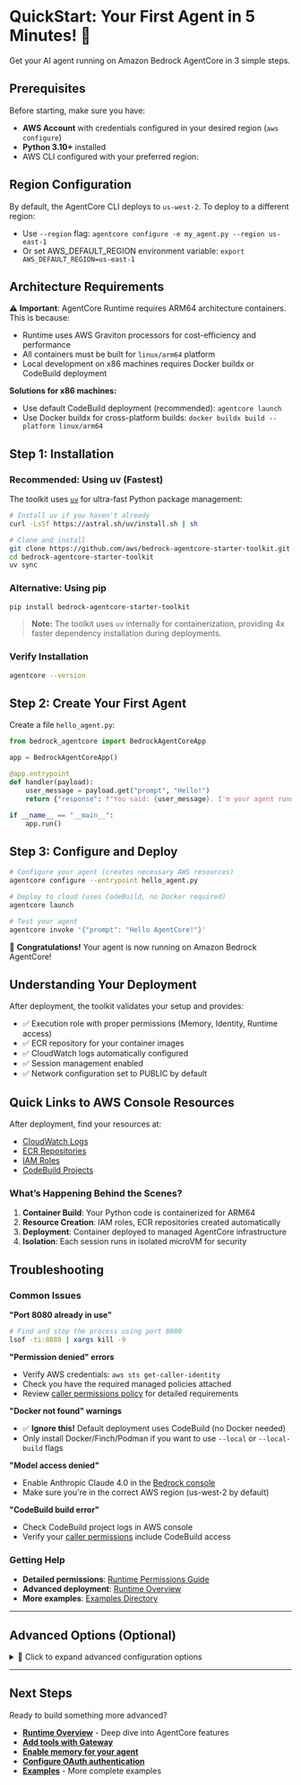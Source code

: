 # QuickStart: Your First Agent in 5 Minutes! 🚀

Get your AI agent running on Amazon Bedrock AgentCore in 3 simple steps.

## Prerequisites

Before starting, make sure you have:

- **AWS Account** with credentials configured  in your desired region (`aws configure`)
- **Python 3.10+** installed
- AWS CLI configured with your preferred region:


## Region Configuration
By default, the AgentCore CLI deploys to `us-west-2`. To deploy to a different region:
- Use `--region` flag: `agentcore configure -e my_agent.py --region us-east-1`
- Or set AWS_DEFAULT_REGION environment variable: `export AWS_DEFAULT_REGION=us-east-1`


## Architecture Requirements
⚠️ **Important**: AgentCore Runtime requires ARM64 architecture containers. This is because:
- Runtime uses AWS Graviton processors for cost-efficiency and performance
- All containers must be built for `linux/arm64` platform
- Local development on x86 machines requires Docker buildx or CodeBuild deployment

**Solutions for x86 machines:**
- Use default CodeBuild deployment (recommended): `agentcore launch`
- Use Docker buildx for cross-platform builds: `docker buildx build --platform linux/arm64`

## Step 1: Installation

### Recommended: Using uv (Fastest)

The toolkit uses [`uv`](https://github.com/astral-sh/uv) for ultra-fast Python package management:

```bash
# Install uv if you haven't already
curl -LsSf https://astral.sh/uv/install.sh | sh

# Clone and install
git clone https://github.com/aws/bedrock-agentcore-starter-toolkit.git
cd bedrock-agentcore-starter-toolkit
uv sync
```

### Alternative: Using pip

```bash
pip install bedrock-agentcore-starter-toolkit
```

> **Note:** The toolkit uses `uv` internally for containerization, providing 4x faster dependency installation during deployments.

### Verify Installation

```bash
agentcore --version
```


## Step 2: Create Your First Agent

Create a file `hello_agent.py`:

```python
from bedrock_agentcore import BedrockAgentCoreApp

app = BedrockAgentCoreApp()

@app.entrypoint
def handler(payload):
    user_message = payload.get("prompt", "Hello!")
    return {"response": f"You said: {user_message}. I'm your agent running on AgentCore!"}

if __name__ == "__main__":
    app.run()
```

## Step 3: Configure and Deploy

```bash
# Configure your agent (creates necessary AWS resources)
agentcore configure --entrypoint hello_agent.py

# Deploy to cloud (uses CodeBuild, no Docker required)
agentcore launch

# Test your agent
agentcore invoke '{"prompt": "Hello AgentCore!"}'
```


🎉 **Congratulations!** Your agent is now running on Amazon Bedrock AgentCore!


## Understanding Your Deployment

After deployment, the toolkit validates your setup and provides:

- ✅ Execution role with proper permissions (Memory, Identity, Runtime access)
- ✅ ECR repository for your container images
- ✅ CloudWatch logs automatically configured
- ✅ Session management enabled
- ✅ Network configuration set to PUBLIC by default

## Quick Links to AWS Console Resources

After deployment, find your resources at:
- [CloudWatch Logs](https://console.aws.amazon.com/cloudwatch/home#logsV2:log-groups)
- [ECR Repositories](https://console.aws.amazon.com/ecr/repositories)
- [IAM Roles](https://console.aws.amazon.com/iam/home#/roles)
- [CodeBuild Projects](https://console.aws.amazon.com/codesuite/codebuild/projects)

### What’s Happening Behind the Scenes?

1. **Container Build**: Your Python code is containerized for ARM64
1. **Resource Creation**: IAM roles, ECR repositories created automatically
1. **Deployment**: Container deployed to managed AgentCore infrastructure
1. **Isolation**: Each session runs in isolated microVM for security


## Troubleshooting

### Common Issues

**"Port 8080 already in use"**
```bash
# Find and stop the process using port 8080
lsof -ti:8080 | xargs kill -9
```

**"Permission denied" errors**
- Verify AWS credentials: `aws sts get-caller-identity`
- Check you have the required managed policies attached
- Review [caller permissions policy](permissions.md#required-caller-policy) for detailed requirements

**"Docker not found" warnings**
- ✅ **Ignore this!** Default deployment uses CodeBuild (no Docker needed)
- Only install Docker/Finch/Podman if you want to use `--local` or `--local-build` flags

**"Model access denied"**
- Enable Anthropic Claude 4.0 in the [Bedrock console](https://console.aws.amazon.com/bedrock/)
- Make sure you're in the correct AWS region (us-west-2 by default)

**"CodeBuild build error"**
- Check CodeBuild project logs in AWS console
- Verify your [caller permissions](permissions.md#developercaller-permissions) include CodeBuild access


### Getting Help

- **Detailed permissions**: [Runtime Permissions Guide](permissions.md)
- **Advanced deployment**: [Runtime Overview](overview.md)
- **More examples**: [Examples Directory](../../examples/README.md)

---

## Advanced Options (Optional)

<details>
<summary>🔧 Click to expand advanced configuration options</summary>

### Deployment Modes

Choose the right deployment approach for your needs:

**🚀 Default: CodeBuild + Cloud Runtime (RECOMMENDED)**
```bash
agentcore launch  # Uses CodeBuild (no Docker needed)
```
Perfect for production, managed environments, teams without Docker

**💻 Local Development**
```bash
agentcore launch --local  # Build and run locally (requires Docker/Finch/Podman)
```
Perfect for development, rapid iteration, debugging

**🔧 Hybrid: Local Build + Cloud Runtime**
```bash
agentcore launch --local-build  # Build locally, deploy to cloud (requires Docker/Finch/Podman)
```
Perfect for teams with Docker expertise needing build customization

### Custom Roles
```bash
# Use existing IAM role
agentcore configure -e my_agent.py --execution-role arn:aws:iam::123456789012:role/MyRole
```

</details>

---

## Next Steps

Ready to build something more advanced?

- **[Runtime Overview](overview.md)** - Deep dive into AgentCore features
- **[Add tools with Gateway](../gateway/quickstart.md)**
- **[Enable memory for your agent](../../examples/memory-integration.md)**
- **[Configure OAuth authentication](../runtime/auth.md)**
- **[Examples](../../examples/README.md)** - More complete examples
